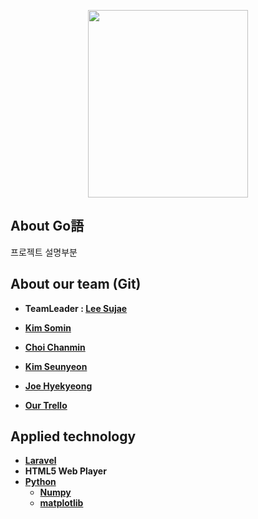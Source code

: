 <p align="center"><img src="http://drive.google.com/uc?export=view&id=1Xuh0U9ArzGk1QtcrMmmgI9f77kwJ13Po" width="256" height="300" onclick="false"></p>

## About Go語

프로젝트 설명부분

## About our team (Git)

- **TeamLeader : [Lee Sujae](https://github.com/must012)**
- **[Kim Somin](https://github.com/KSMING94)**
- **[Choi Chanmin](https://github.com/dnfltkxkd123)**
- **[Kim Seunyeon](https://github.com/kimseungyeon2)**
- **[Joe Hyekyeong](https://github.com/joehyekyeong)**

- **[Our Trello](https://trello.com/b/jK7QedcP/capston)**

## Applied technology

- **[Laravel](https://laravel.com/)**
- **HTML5 Web Player**
- **[Python](https://www.python.org/)**
  - **[Numpy](http://www.numpy.org/)**
  - **[matplotlib](https://matplotlib.org/)**

